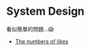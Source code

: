 # System Design

看似簡單的問題...😱
- [The numbers of likes](https://medium.com/@morefree7/design-a-system-that-tracks-the-number-of-likes-ea69fdb41cf2)
